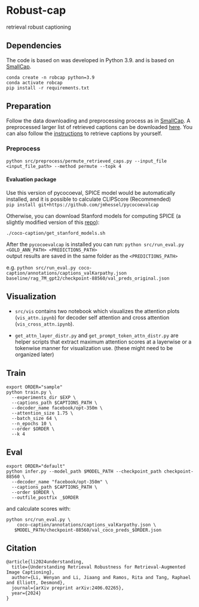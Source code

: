 # Robust-cap
retrieval robust captioning 

## Dependencies

The code is based on was developed in Python 3.9. and is based on [SmallCap](https://github.com/RitaRamo/smallcap).

```
conda create -n robcap python=3.9
conda activate robcap
pip install -r requirements.txt
```

## Preparation
Follow the data downloading and preprocessing process as in [SmallCap](https://github.com/RitaRamo/smallcap).
A preprocessed larger list of retrieved captions can be downloaded [here](https://drive.google.com/file/d/17OdjGGTr-6dDPhSvQ1IQM8QOa3_Ry42K/view?usp=sharing). You can also follow the [instructions](https://github.com/RitaRamo/smallcap) to retrieve captions by yourself.

### Preprocess
```
python src/preprocess/permute_retrieved_caps.py --input_file <input_file_path> --method permute --topk 4 
```

#### Evaluation package
Use this version of pycocoeval, SPICE model would be automatically installed, and it is possible to calculate CLIPScore (Recommended)  
`pip install git+https://github.com/jmhessel/pycocoevalcap`

Otherwise, you can download Stanford models for computing SPICE (a slightly modified version of this [repo](https://github.com/daqingliu/coco-caption.git)):

```./coco-caption/get_stanford_models.sh```

After the `pycocoevalcap` is installed you can run:
`python src/run_eval.py <GOLD_ANN_PATH> <PREDICTIONS_PATH>`  
output results are saved in the same folder as the  `<PREDICTIONS_PATH>`
</details>

e.g. ```python src/run_eval.py coco-caption/annotations/captions_valKarpathy.json baseline/rag_7M_gpt2/checkpoint-88560/val_preds_original.json```


## Visualization
- `src/vis` contains two notebook which visualizes the attention plots (`vis_attn.ipynb`) for decoder self attention and cross attention (`vis_cross_attn.ipynb`).

- `get_attn_layer_distr.py` and `get_prompt_token_attn_distr.py` are helper scripts that extract maximum attention scores at a layerwise or a tokenwise manner for visualization use. (these might need to be organized later)


## Train
```
export ORDER="sample"
python train.py \
  --experiments_dir $EXP \
  --captions_path $CAPTIONS_PATH \
  --decoder_name facebook/opt-350m \
  --attention_size 1.75 \
  --batch_size 64 \
  --n_epochs 10 \
  --order $ORDER \
  --k 4 
```

## Eval
```
export ORDER="default"
python infer.py --model_path $MODEL_PATH --checkpoint_path checkpoint-88560 \
  --decoder_name "facebook/opt-350m" \
  --captions_path $CAPTIONS_PATH \
  --order $ORDER \
  --outfile_postfix _$ORDER
```

and calculate scores with:

```
python src/run_eval.py \
    coco-caption/annotations/captions_valKarpathy.json \
   $MODEL_PATH/checkpoint-88560/val_coco_preds_$ORDER.json
```


## Citation
```
@article{li2024understanding,
  title={Understanding Retrieval Robustness for Retrieval-Augmented Image Captioning},
  author={Li, Wenyan and Li, Jiaang and Ramos, Rita and Tang, Raphael and Elliott, Desmond},
  journal={arXiv preprint arXiv:2406.02265},
  year={2024}
}
```












